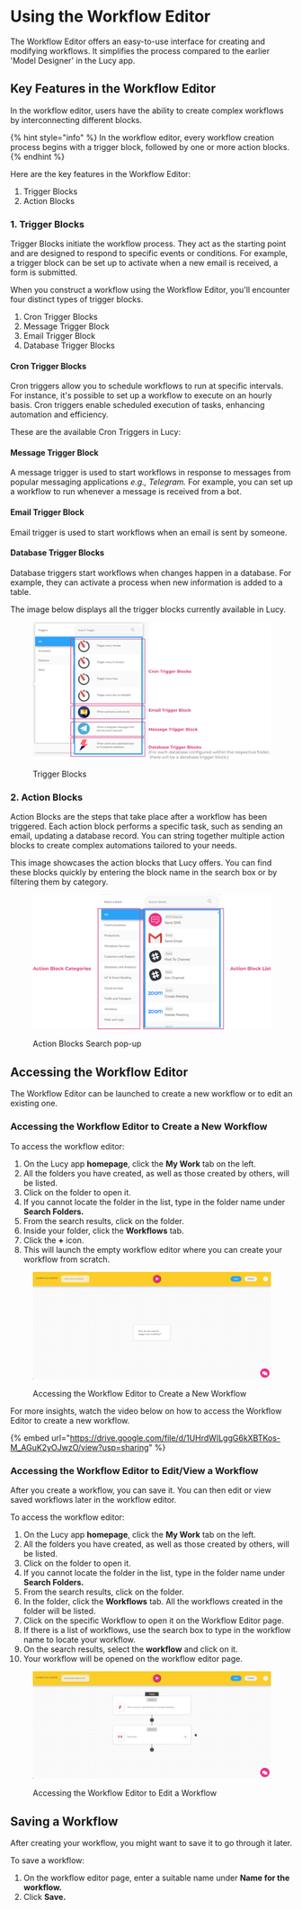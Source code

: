 # Using the Workflow Editor

The Workflow Editor offers an easy-to-use interface for creating and modifying workflows. It simplifies the process compared to the earlier 'Model Designer' in the Lucy app.

## Key Features in the Workflow Editor&#x20;

In the workflow editor, users have the ability to create complex workflows by interconnecting different blocks.

{% hint style="info" %}
In the workflow editor, every workflow creation process begins with a trigger block, followed by one or more action blocks.
{% endhint %}

Here are the key features in the Workflow Editor:

1. Trigger Blocks
2. Action Blocks

### **1. Trigger Blocks**

Trigger Blocks initiate the workflow process. They act as the starting point and are designed to respond to specific events or conditions. For example, a trigger block can be set up to activate when a new email is received, a form is submitted.

When you construct a workflow using the Workflow Editor, you'll encounter four distinct types of trigger blocks.

1. Cron Trigger Blocks
2. Message Trigger Block
3. Email Trigger Block
4. Database Trigger Blocks

#### Cron Trigger Blocks

Cron triggers allow you to schedule workflows to run at specific intervals. For instance, it's possible to set up a workflow to execute on an hourly basis. Cron triggers enable scheduled execution of tasks, enhancing automation and efficiency.

These are the available Cron Triggers in Lucy:

#### Message Trigger Block

A message trigger is used to start workflows in response to messages from popular messaging applications _e.g., Telegram._ For example, you can set up a workflow to run whenever a message is received from a bot.

#### Email Trigger Block

Email trigger is used to start workflows when an email is sent by someone.

#### Database Trigger Blocks

Database triggers start workflows when changes happen in a database. For example, they can activate a process when new information is added to a table.

The image below displays all the trigger blocks currently available in Lucy.

<figure><img src="../.gitbook/assets/Using the Workflow Editor_2_1.png" alt=""><figcaption><p>Trigger Blocks</p></figcaption></figure>

### 2. Action Blocks

Action Blocks are the steps that take place after a workflow has been triggered. Each action block performs a specific task, such as sending an email, updating a database record. You can string together multiple action blocks to create complex automations tailored to your needs.

This image showcases the action blocks that Lucy offers. You can find these blocks quickly by entering the block name in the search box or by filtering them by category.

<figure><img src="../.gitbook/assets/Using the Workflow Editor_3.png" alt=""><figcaption><p>Action Blocks Search pop-up</p></figcaption></figure>

## Accessing the Workflow Editor

The Workflow Editor can be launched to create a new workflow or to edit an existing one.

### Accessing the Workflow Editor to Create a New Workflow

To access the workflow editor:

1. On the Lucy app **homepage**, click the **My Work** tab on the left.
2. All the folders you have created, as well as those created by others, will be listed.
3. Click on the folder to open it.
4. If you cannot locate the folder in the list, type in the folder name under **Search Folders.**
5. From the search results, click on the folder.
6. Inside your folder, click the **Workflows** tab.
7. Click the **+** icon.&#x20;
8. This will launch the empty workflow editor where you can create your workflow from scratch.

<figure><img src="../.gitbook/assets/Using the Workflow Editor_4.png" alt=""><figcaption><p>Accessing the Workflow Editor to Create a New Workflow</p></figcaption></figure>

For more insights, watch the video below on how to access the Workflow Editor to create a new workflow.

{% embed url="https://drive.google.com/file/d/1UHrdWILggG6kXBTKos-M_AGuK2yOJwzO/view?usp=sharing" %}

### Accessing the Workflow Editor to Edit/View a Workflow

After you create a workflow, you can save it. You can then edit or view saved workflows later in the workflow editor.

To access the workflow editor:

1. On the Lucy app **homepage**, click the **My Work** tab on the left.
2. All the folders you have created, as well as those created by others, will be listed.
3. Click on the folder to open it.
4. If you cannot locate the folder in the list, type in the folder name under **Search Folders.**
5. From the search results, click on the folder.
6. In the folder, click the **Workflows** tab. All the workflows created in the folder will be listed.
7. Click on the specific Workflow to open it on the Workflow Editor page.
8. If there is a list of workflows, use the search box to type in the workflow name to locate your workflow.
9. On the search results, select the **workflow** and click on it.
10. Your workflow will be opened on the workflow editor page.

<figure><img src="../.gitbook/assets/Using the Workflow Editor_5.png" alt=""><figcaption><p>Accessing the Workflow Editor to Edit a Workflow</p></figcaption></figure>

## Saving a Workflow

After creating your workflow, you might want to save it to go through it later.

To save a workflow:

1. On the workflow editor page, enter a suitable name under **Name for the workflow.**
2. Click **Save.**
